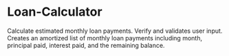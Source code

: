 # Loan-Calculator
Calculate estimated monthly loan payments. Verify and validates user input. Creates an amortized list of monthly loan payments including month, principal paid, interest paid, and the remaining balance.
